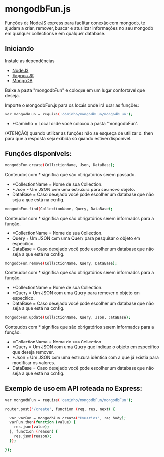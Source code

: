 # mongodbFun.js
Funções de NodeJS express para facilitar conexão com mongodb, te ajudam a criar, remover, buscar e atualizar informações no seu mongodb em qualquer collections e em qualquer database.

## Iniciando


Instale as dependências:
* <a href="https://nodejs.org/en/download/">NodeJS</a>
* <a href="https://expressjs.com/">ExpressJS</a>
* <a href="https://www.mongodb.com/download-center">MongoDB</a>

Baixe a pasta "mongodbFun" e coloque em um lugar confortavel que deseja.

Importe o mongodbFun.js para os locais onde irá usar as funções:
```bash
var mongodbFun = require('caminho/mongodbFun/mongodbFun');
```
* *Caminho = Local onde você colocou a pasta "mongodbFun".

(ATENÇÃO) quando utilizar as funções não se esqueça de utilizar o. then para que a resposta seja exibida só quando estiver disponível.

## Funções disponíveis:
```bash
mongodbFun.create(CollectionName, Json, DataBase);
```
Conteudos com * significa que são obrigatórios serem passado.

* *CollectionName = Nome de sua Collection.
* *Json = Um JSON com uma estrutura para seu novo objeto.
* DataBase = Caso desejado você pode escolher um database que não seja a que está na config.


```bash
mongodbFun.find(CollectionName, Query, DataBase);
```
Conteudos com * significa que são obrigatórios serem informados para a função.

* *CollectionName = Nome de sua Collection.
* Query = Um JSON com uma Query para pesquisar o objeto em especifico.
* DataBase = Caso desejado você pode escolher um database que não seja a que está na config.


```bash
mongodbFun.remove(CollectionName, Query, DataBase);
```
Conteudos com * significa que são obrigatórios serem informados para a função.

* *CollectionName = Nome de sua Collection.
* *Query = Um JSON com uma Query para remover o objeto em especifico.
* DataBase = Caso desejado você pode escolher um database que não seja a que está na config.


```bash
mongodbFun.update(CollectionName, Query, Json, DataBase);
```
Conteudos com * significa que são obrigatórios serem informados para a função.

* *CollectionName = Nome de sua Collection.
* *Query = Um JSON com uma Query que indique o objeto em especifico que deseja remover.
* *Json = Um JSON com uma estrutura idêntica com a que já existia para modificar os valores.
* DataBase = Caso desejado você pode escolher um database que não seja a que está na config.


## Exemplo de uso em API roteada no Express:
```bash
var mongodbFun = require('caminho/mongodbFun/mongodbFun');

router.post('/create', function (req, res, next) {

  var varFun = mongodbFun.create("Usuarios", req.body);
  varFun.then(function (value) {
    res.json(value);
  }, function (reason) {
    res.json(reason);
  });

});
```
